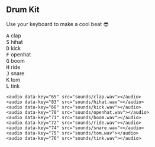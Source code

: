 <link rel="stylesheet" href="style.css" />
<script src="script.js" defer></script>

## Drum Kit

Use your keyboard to make a cool beat :sunglasses:

<div class="container">
    <div class="keys">
        <div data-key="65" class="key">
            <kbd>A</kbd>
            <span class="sound">clap</span>
        </div>
        <div data-key="83" class="key">
            <kbd>S</kbd>
            <span class="sound">hihat</span>
        </div>
        <div data-key="68" class="key">
            <kbd>D</kbd>
            <span class="sound">kick</span>
        </div>
        <div data-key="70" class="key">
            <kbd>F</kbd>
            <span class="sound">openhat</span>
        </div>
        <div data-key="71" class="key">
            <kbd>G</kbd>
            <span class="sound">boom</span>
        </div>
        <div data-key="72" class="key">
            <kbd>H</kbd>
            <span class="sound">ride</span>
        </div>
        <div data-key="74" class="key">
            <kbd>J</kbd>
            <span class="sound">snare</span>
        </div>
        <div data-key="75" class="key">
            <kbd>K</kbd>
            <span class="sound">tom</span>
        </div>
        <div data-key="76" class="key">
            <kbd>L</kbd>
            <span class="sound">tink</span>
        </div>
    </div>

    <audio data-key="65" src="sounds/clap.wav"></audio>
    <audio data-key="83" src="sounds/hihat.wav"></audio>
    <audio data-key="68" src="sounds/kick.wav"></audio>
    <audio data-key="70" src="sounds/openhat.wav"></audio>
    <audio data-key="71" src="sounds/boom.wav"></audio>
    <audio data-key="72" src="sounds/ride.wav"></audio>
    <audio data-key="74" src="sounds/snare.wav"></audio>
    <audio data-key="75" src="sounds/tom.wav"></audio>
    <audio data-key="76" src="sounds/tink.wav"></audio>

</div>
